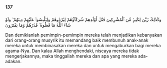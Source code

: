 ##### 137

<span class="ayah">وَكَذَٰلِكَ زَيَّنَ لِكَثِيرٍۢ مِّنَ ٱلْمُشْرِكِينَ قَتْلَ أَوْلَٰدِهِمْ شُرَكَآؤُهُمْ لِيُرْدُوهُمْ وَلِيَلْبِسُوا۟ عَلَيْهِمْ دِينَهُمْ ۖ وَلَوْ شَآءَ ٱللَّهُ مَا فَعَلُوهُ ۖ فَذَرْهُمْ وَمَا يَفْتَرُونَ</span>

<span class="ayah_translation">Dan demikianlah pemimpin-pemimpin mereka telah menjadikan kebanyakan dari orang-orang musyrik itu memandang baik membunuh anak-anak mereka untuk membinasakan mereka dan untuk mengaburkan bagi mereka agama-Nya. Dan kalau Allah menghendaki, niscaya mereka tidak mengerjakannya, maka tinggallah mereka dan apa yang mereka ada-adakan.</span>

